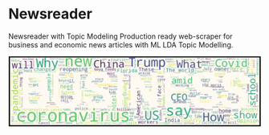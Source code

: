# Newsreader
Newsreader with Topic Modeling
Production ready web-scraper for business and economic news articles with  ML LDA Topic Modelling.


![](wordcloud_business_readme.png)
